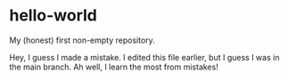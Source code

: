 # hello-world
My (honest) first non-empty repository. 

Hey, I guess I made a mistake. 
I edited this file earlier, but I guess I was in the main branch. 
Ah well, I learn the most from mistakes!
